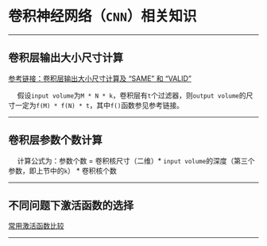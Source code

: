 # 卷积神经网络（`CNN`）相关知识

-----------------

## 卷积层输出大小尺寸计算

[参考链接：卷积层输出大小尺寸计算及 “SAME” 和 “VALID”](https://blog.csdn.net/weixin_37697191/article/details/89527315)

&emsp; 假设`input volume`为`M * N * k`，卷积层有`t`个过滤器，则`output volume`的尺寸一定为`f(M) * f(N) * t`，其中`f()`函数参见参考链接。

----------------

## 卷积层参数个数计算

&emsp; 计算公式为：参数个数 = 卷积核尺寸（二维）* `input volume`的深度（第三个参数，即上节中的`k`） *  卷积核个数

----------------------

## 不同问题下激活函数的选择

[常用激活函数比较](http://www.360doc.com/content/17/0927/09/10408243_690511166.shtml)

-----------------------
